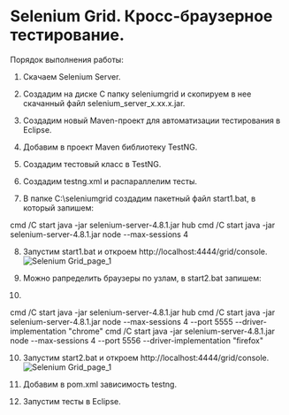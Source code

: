 # Selenium Grid. Кросс-браузерное тестирование.

Порядок выполнения работы:

1. Скачаем Selenium Server.

2. Создадим на диске C папку seleniumgrid и скопируем в нее скачанный файл selenium_server_x.xx.x.jar.

3. Создадим новый Maven-проект для автоматизации тестирования в Eclipse.

4. Добавим в проект Maven библиотеку TestNG.

5. Создадим тестовый класс в TestNG.

6. Создадим testng.xml и распараллелим тесты.

7. В папке C:\seleniumgrid  создадим пакетный файл start1.bat, в который запишем:

cmd /C start java -jar selenium-server-4.8.1.jar hub
cmd /C start java -jar selenium-server-4.8.1.jar node --max-sessions 4

8. Запустим start1.bat и откроем http://localhost:4444/grid/console.
![Selenium Grid_page_1](https://user-images.githubusercontent.com/127390983/228629169-7763c41a-7cff-4eb2-b35e-916ca5cf221e.jpg)



9. Можно рапределить браузеры по узлам, в start2.bat запишем:
10. 
cmd /C start java -jar selenium-server-4.8.1.jar hub
cmd /C start java -jar selenium-server-4.8.1.jar node --max-sessions 4 --port 5555 --driver-implementation "chrome"
cmd /C start java -jar selenium-server-4.8.1.jar node --max-sessions 4 --port 5556 --driver-implementation "firefox"

10. Запустим start2.bat и откроем http://localhost:4444/grid/console.
![Selenium Grid_page_1](https://user-images.githubusercontent.com/127390983/228628695-4f35343b-f1b3-404f-90a9-412754ea0b86.jpg)


11. Добавим в pom.xml зависимость testng.

12. Запустим тесты в Eclipse.
